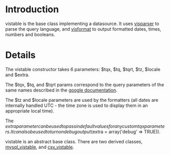 # Introduction #

vistable is the base class implementing a datasource. It uses [visparser](visparser.md) to parse the query language, and [visformat](visformat.md) to output formatted dates, times, numbers and booleans.


# Details #

The vistable constructor takes 6 parameters: $tqx, $tq, $tqrt, $tz, $locale and $extra.

The $tqx, $tq, and $tqrt params correspond to the query parameters of the same names described in the [google documentation](http://code.google.com/apis/visualization/documentation/dev/implementing_data_source.html).

The $tz and $locale parameters are used by the formatters (all dates are internally handled UTC - the time zone is used to display them in an appropriate local time).

The $extra parameter can be used to pass in default values for any custom tqx parameters. It can also be used to turn on debug output ($extra = array('debug' => TRUE)).

vistable is an abstract base class. There are two derived classes, [mysql\_vistable](mysql_vistable.md), and [csv\_vistable](csv_vistable.md).